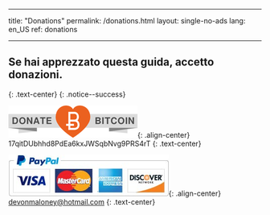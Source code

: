 * * *

title: "Donations" permalink: /donations.html layout: single-no-ads lang: en_US ref: donations

* * *

## Se hai apprezzato questa guida, accetto donazioni.

{: .text-center} {: .notice--success}

![Bitcoin](images/donate_64.png){: .align-center} 17qitDUbhhd8PdEa6kxJWSqbNvg9PRS4rT {: .text-center}

![PayPal](images/paypal.jpg){: .align-center} devonmaloney@hotmail.com {: .text-center}